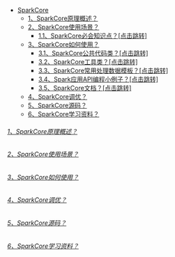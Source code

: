 
* [SparkCore]()
    - [1、SparkCore原理概述？]()
    - [2、SparkCore使用场景？]()
        - [1.1、SparkCore必会知识点？[点击跳转]](../bigdata-project/src/main/doc/sparkcore.md)
    - [3、SparkCore如何使用？]()
        - [3.1、SparkCore公共代码类？[点击跳转]](src/main/scala/com/libin/base)
        - [3.2、SparkCore工具类？[点击跳转]](src/main/scala/com/libin/utils)
        - [3.3、SparkCore常用处理数据模板？[点击跳转]](src/main/scala/com/libin/jobs)
        - [3.4、Spark应用API编程小例子？[点击跳转]](src/main/scala/com/libin/client)
        - [3.5、SparkCore文档？[点击跳转]](src/main/doc)
    - [4、SparkCore调优？]()
    - [5、SparkCore源码？]()
    - [6、SparkCore学习资料？]()

###### [1、SparkCore原理概述？]()

###### [2、SparkCore使用场景？]()

###### [3、SparkCore如何使用？]()

###### [4、SparkCore调优？]()

###### [5、SparkCore源码？]()

###### [6、SparkCore学习资料？]()
